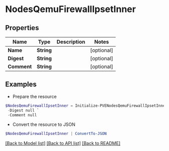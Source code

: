 # NodesQemuFirewallIpsetInner
## Properties

Name | Type | Description | Notes
------------ | ------------- | ------------- | -------------
**Name** | **String** |  | [optional] 
**Digest** | **String** |  | [optional] 
**Comment** | **String** |  | [optional] 

## Examples

- Prepare the resource
```powershell
$NodesQemuFirewallIpsetInner = Initialize-PVENodesQemuFirewallIpsetInner  -Name null `
 -Digest null `
 -Comment null
```

- Convert the resource to JSON
```powershell
$NodesQemuFirewallIpsetInner | ConvertTo-JSON
```

[[Back to Model list]](../README.md#documentation-for-models) [[Back to API list]](../README.md#documentation-for-api-endpoints) [[Back to README]](../README.md)

